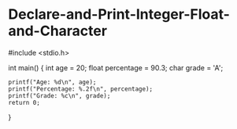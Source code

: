 # Declare-and-Print-Integer-Float-and-Character
#include <stdio.h>

int main() {
    int age = 20;
    float percentage = 90.3;
    char grade = 'A';

    printf("Age: %d\n", age);
    printf("Percentage: %.2f\n", percentage);
    printf("Grade: %c\n", grade);
    return 0;
}

